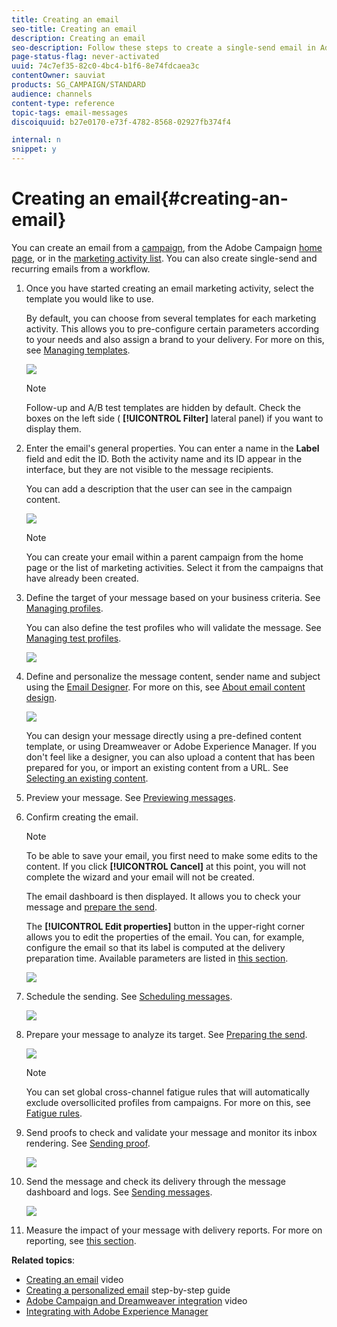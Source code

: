 ```yaml
---
title: Creating an email
seo-title: Creating an email
description: Creating an email
seo-description: Follow these steps to create a single-send email in Adobe Campaign.
page-status-flag: never-activated
uuid: 74c7ef35-82c0-4bc4-b1f6-8e74fdcaea3c
contentOwner: sauviat
products: SG_CAMPAIGN/STANDARD
audience: channels
content-type: reference
topic-tags: email-messages
discoiquuid: b27e0170-e73f-4782-8568-02927fb374f4

internal: n
snippet: y
---
```


# Creating an email{#creating-an-email}

You can create an email from a [campaign](../../start/using/marketing-activities.md#creating-a-marketing-activity), from the Adobe Campaign [home page](../../start/using/interface-description.md#home-page), or in the [marketing activity list](../../start/using/marketing-activities.md#about-marketing-activities). You can also create single-send and recurring emails from a workflow.

1. Once you have started creating an email marketing activity, select the template you would like to use.

   By default, you can choose from several templates for each marketing activity. This allows you to pre-configure certain parameters according to your needs and also assign a brand to your delivery. For more on this, see [Managing templates](../../start/using/about-templates.md).

   ![](assets/email_creation_1.png)

   >[!NOTE]
   >
   >Follow-up and A/B test templates are hidden by default. Check the boxes on the left side ( **[!UICONTROL Filter]** lateral panel) if you want to display them.

1. Enter the email's general properties. You can enter a name in the **Label** field and edit the ID. Both the activity name and its ID appear in the interface, but they are not visible to the message recipients.

   You can add a description that the user can see in the campaign content.

   ![](assets/email_creation_2.png)

   >[!NOTE]
   >
   >You can create your email within a parent campaign from the home page or the list of marketing activities. Select it from the campaigns that have already been created.

1. Define the target of your message based on your business criteria. See [Managing profiles](../../audiences/using/about-profiles.md).

   You can also define the test profiles who will validate the message. See [Managing test profiles](../../sending/using/managing-test-profiles-and-sending-proofs.md#managing-test-profiles).

   ![](assets/email_creation_3.png)

1. Define and personalize the message content, sender name and subject using the [Email Designer](../../designing/using/overview.md). For more on this, see [About email content design](../../designing/using/overview.md).

   ![](assets/email_creation_4.png)

   You can design your message directly using a pre-defined content template, or using Dreamweaver or Adobe Experience Manager. If you don't feel like a designer, you can also upload a content that has been prepared for you, or import an existing content from a URL. See [Selecting an existing content](../../designing/using/using-an-existing-content.md).

1. Preview your message. See [Previewing messages](../../sending/using/previewing-messages.md).
1. Confirm creating the email.

   >[!NOTE]
   >
   >To be able to save your email, you first need to make some edits to the content. If you click **[!UICONTROL Cancel]** at this point, you will not complete the wizard and your email will not be created.

   The email dashboard is then displayed. It allows you to check your message and [prepare the send](../../sending/using/preparing-the-send.md).

   The **[!UICONTROL Edit properties]** button in the upper-right corner allows you to edit the properties of the email. You can, for example, configure the email so that its label is computed at the delivery preparation time.  Available parameters are listed in [this section](../../administration/using/configuring-email-channel.md#list-of-email-properties).

   ![](assets/delivery_dashboard_2.png)

1. Schedule the sending. See [Scheduling messages](../../sending/using/about-scheduling-messages.md).

   ![](assets/delivery_planning.png)

1. Prepare your message to analyze its target. See [Preparing the send](../../sending/using/confirming-the-send.md).

   ![](assets/preparing_delivery_2.png)

   >[!NOTE]
   >
   >You can set global cross-channel fatigue rules that will automatically exclude oversollicited profiles from campaigns. For more on this, see [Fatigue rules](../../administration/using/fatigue-rules.md).

1. Send proofs to check and validate your message and monitor its inbox rendering. See [Sending proof](../../sending/using/managing-test-profiles-and-sending-proofs.md#sending-proofs).

   ![](assets/bat_select.png)

1. Send the message and check its delivery through the message dashboard and logs. See [Sending messages](../../sending/using/confirming-the-send.md).

   ![](assets/confirm_delivery.png)

1. Measure the impact of your message with delivery reports. For more on reporting, see [this section](../../reporting/using/about-dynamic-reports.md).

**Related topics**:

* [Creating an email](https://helpx.adobe.com/campaign/kt/acs/using/acs-create-email-from-homepage-feature-video-use.html) video
* [Creating a personalized email](https://docs.campaign.adobe.com/doc/standard/getting_started/en/ACS_GettingStartedEmail.html) step-by-step guide
* [Adobe Campaign and Dreamweaver integration](https://helpx.adobe.com/campaign/kt/acs/using/acs-dreamweaver-integration-feature-video-use.html) video
* [Integrating with Adobe Experience Manager](../../integrating/using/integrating-with-experience-manager.md)

